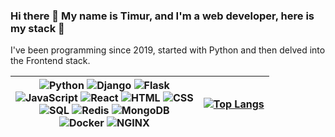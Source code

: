 ### Hi there 👋 My name is Timur, and I'm a web developer, here is my stack 🌇
I've been programming since 2019, started with Python and then delved into the Frontend stack.

| ![Python](https://img.shields.io/badge/Python-3776AB.svg?style=for-the-badge&logo=Python&logoColor=white) ![Django](https://img.shields.io/badge/Django-092E20.svg?style=for-the-badge&logo=Django&logoColor=white) ![Flask](https://img.shields.io/badge/Flask-000000.svg?style=for-the-badge&logo=Flask&logoColor=white) <br /> ![JavaScript](https://img.shields.io/badge/JavaScript-F7DF1E.svg?style=for-the-badge&logo=JavaScript&logoColor=black) ![React](https://img.shields.io/badge/React-61DAFB.svg?style=for-the-badge&logo=React&logoColor=black) ![HTML](https://img.shields.io/badge/HTML5-E34F26.svg?style=for-the-badge&logo=HTML5&logoColor=white) ![CSS](https://img.shields.io/badge/CSS3-1572B6.svg?style=for-the-badge&logo=CSS3&logoColor=white) <br /> ![SQL](https://img.shields.io/badge/PostgreSQL-4169E1.svg?style=for-the-badge&logo=PostgreSQL&logoColor=white) ![Redis](https://img.shields.io/badge/Redis-DC382D.svg?style=for-the-badge&logo=Redis&logoColor=white) ![MongoDB](https://img.shields.io/badge/MongoDB-47A248.svg?style=for-the-badge&logo=MongoDB&logoColor=white) <br /> ![Docker](https://img.shields.io/badge/Docker-2496ED.svg?style=for-the-badge&logo=Docker&logoColor=white)     ![NGINX](https://img.shields.io/badge/NGINX-009639.svg?style=for-the-badge&logo=NGINX&logoColor=white) | [![Top Langs](https://github-readme-stats.vercel.app/api/top-langs/?username=timurgain&layout=compact&&langs_count=6&card_width=350)](https://github.com/timurgain/timurgain) |
| :-: | :-: |


<!--
**timurgain/timurgain** is a ✨ _special_ ✨ repository because its `README.md` (this file) appears on your GitHub profile.

Here are some ideas to get you started:

- 🔭 I’m currently working on ...
- 🌱 I’m currently learning ...
- 👯 I’m looking to collaborate on ...
- 🤔 I’m looking for help with ...
- 💬 Ask me about ...
- 📫 How to reach me: ...
- 😄 Pronouns: ...
- ⚡ Fun fact: ...
-->
